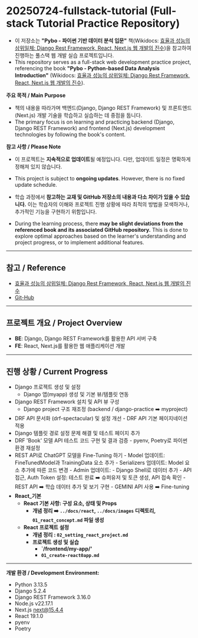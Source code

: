 # 20250724-fullstack-tutorial (Full-stack Tutorial Practice Repository)

- 이 저장소는 **"Pybo - 파이썬 기반 데이터 분석 입문"** 책(Wikidocs: [효율과 성능의 삼위일체: Django Rest Framework, React, Next.js 웹 개발의 진수](https://wikidocs.net/book/9596))을 참고하여 진행하는 풀스택 웹 개발 실습 프로젝트입니다.
- This repository serves as a full-stack web development practice project, referencing the book **"Pybo - Python-based Data Analysis Introduction"** (Wikidocs: [효율과 성능의 삼위일체: Django Rest Framework, React, Next.js 웹 개발의 진수](https://wikidocs.net/book/9596)).

**주요 목적 / Main Purpose**
- 책의 내용을 따라가며 백엔드(Django, Django REST Framework) 및 프론트엔드(Next.js) 개발 기술을 학습하고 실습하는 데 중점을 둡니다.
- The primary focus is on learning and practicing backend (Django, Django REST Framework) and frontend (Next.js) development technologies by following the book's content.

**참고 사항 / Please Note**
* 이 프로젝트는 **지속적으로 업데이트**될 예정입니다. 다만, 업데이트 일정은 명확하게 정해져 있지 않습니다.
* This project is subject to **ongoing updates**. However, there is no fixed update schedule.

* 학습 과정에서 **참고하는 교재 및 GitHub 저장소의 내용과 다소 차이가 있을 수 있습니다.** 이는 학습자의 이해와 프로젝트 진행 상황에 따라 최적의 방법을 모색하거나, 추가적인 기능을 구현하기 위함입니다.
* During the learning process, there **may be slight deviations from the referenced book and its associated GitHub repository.** This is done to explore optimal approaches based on the learner's understanding and project progress, or to implement additional features.

---
## 참고 / Reference
* [효율과 성능의 삼위일체: Django Rest Framework, React, Next.js 웹 개발의 진수](https://wikidocs.net/book/9596)
* [Git-Hub](https://github.com/Eirene-dev/book_trininity)

---
## 프로젝트 개요 / Project Overview
* **BE**: Django, Django REST Framework를 활용한 API 서버 구축
* **FE**: React, Next.js를 활용한 웹 애플리케이션 개발

---
## 진행 상황 / Current Progress
-   Django 프로젝트 생성 및 설정
    -   Django 앱(myapp) 생성 및 기본 뷰/템플릿 연동
-   Django REST Framework 설치 및 API 뷰 구성
    -   Django project 구조 재조정 (backend / django-practice ➡️ myproject)
  -   DRF API 문서화 (drf-spectacular) 및 설정 개선
    -   DRF API 기본 페이지네이션 적용
  -   Django 템플릿 경로 설정 문제 해결 및 테스트 페이지 추가
  -   DRF 'Book' 모델 API 테스트 코드 구현 및 결과 검증
    -   pyenv, Poetry로 파이썬 환경 재설정
  -   REST API로 ChatGPT 모델을 Fine-Tuning 하기
    - Model 업데이트: FineTunedModel과 TrainingData 요소 추가
    - Serializers 업데이트: Model 요소 추가에 따른 코드 변경
    - Admin 업데이트:
    - Django Shell로 데이터 추가
    - API 접근, Auth Token 설정: 테스트 완료 ➡️ 슈퍼유저 및 토큰 생성, API 접속 확인
    - REST API ➡️ 학습 데이터 추가 및 보기 구현
    - GEMINI API 사용 ➡️ Fine-tuning
- **React_기본**
  - **React 기본 사항: 구성 요소, 상태 및 Props**
      - **개념 정리 ➡️ `../docs/react`, `../docs/images` 디렉토리, `01_react_concept.md` 파일 생성**
  - **React 프로젝트 설정**
      - **개념 정리 : `02_setting_react_project.md`**
      - **프로젝트 생성 및 실습**
          - **`/frontend/my-app/'**
          - **`01_create-react0app.md`**


---
**개발 환경 / Development Environment:**
-   Python 3.13.5
-   Django 5.2.4
-   Django REST Framework 3.16.0
-   Node.js v22.17.1
-   Next.js next@15.4.4
-   React 19.1.0
-   pyenv
-   Poetry